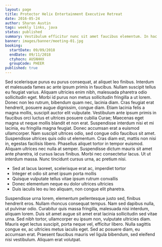 ```yaml
---
layout: page
title: Protector Helix Entertainment Executive Retreat
date: 2016-05-24
author: Sharon Austin
tags: weekly links, java
status: published
summary: Vestibulum efficitur nunc sit amet faucibus elementum. In hac.
banner: images/banner/meeting-01.jpg
booking:
  startDate: 09/09/2018
  endDate: 09/11/2018
  ctyhocn: AUSNHHX
  groupCode: PHEER
published: true
---
```

Sed scelerisque purus eu purus consequat, at aliquet leo finibus. Interdum et malesuada fames ac ante ipsum primis in faucibus. Nullam suscipit tellus eu feugiat varius. Aliquam ultricies enim nibh, malesuada pharetra odio sollicitudin eget. Morbi id purus non metus sollicitudin fringilla a ut lorem. Donec non leo rutrum, bibendum quam nec, lacinia diam. Cras feugiat erat hendrerit, posuere augue dignissim, congue diam.
Etiam lacinia felis a magna mollis, suscipit auctor elit vulputate. Vestibulum ante ipsum primis in faucibus orci luctus et ultrices posuere cubilia Curae; Maecenas eget magna ut neque mollis blandit et non erat. Suspendisse interdum nisi et mi lacinia, eu fringilla magna feugiat. Donec accumsan erat a euismod ullamcorper. Nam suscipit ultrices odio, sed congue odio faucibus sit amet. Suspendisse ultrices quis odio ut elementum. Cras diam est, mattis non nisi in, egestas facilisis libero. Phasellus aliquet tortor in tempor euismod. Aliquam ultrices nec nulla at semper. Suspendisse dictum mauris sit amet ante pharetra, id cursus lacus finibus. Morbi nec consectetur lacus. Ut ut interdum massa. Nunc tincidunt cursus urna, ac pretium nisi.

* Sed at lacus laoreet, scelerisque erat ac, imperdiet tortor
* Integer et odio sit amet ipsum porta mollis
* Quisque vulputate tellus vitae ipsum rutrum convallis
* Donec elementum neque eu dolor ultrices ultricies
* Duis iaculis leo eu leo aliquam, non congue elit pharetra.

Suspendisse urna lorem, elementum pellentesque justo sed, finibus hendrerit eros. Nullam rhoncus consequat tempus. Nam sed dapibus nulla, ut pulvinar odio. Curabitur quis massa fringilla, malesuada nisi interdum, aliquam lorem. Duis sit amet augue sit amet erat lacinia sollicitudin sed vitae urna. Sed nibh tortor, ullamcorper eu ipsum non, vulputate ultricies diam. Mauris eget lectus suscipit, porta neque vel, efficitur libero. Nulla sagittis congue ex, ac ultricies metus iaculis eget. Sed ac posuere diam, eu accumsan erat. Praesent faucibus mauris vel ligula bibendum, sed eleifend nisi vestibulum. Aliquam erat volutpat.
